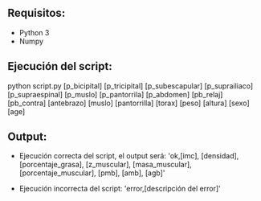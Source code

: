 ## Requisitos:

-   Python 3
-   Numpy

## Ejecución del script:

python script.py [p_bicipital] [p_tricipital] [p_subescapular] [p_suprailiaco] [p_supraespinal] [p_muslo] [p_pantorrila] [p_abdomen] [pb_relaj] [pb_contra] [antebrazo] [muslo] [pantorrilla]
[torax] [peso] [altura] [sexo] [age]


## Output:

-   Ejecución correcta del script, el output será:
    'ok,[imc], [densidad], [porcentaje_grasa], [z_muscular], [masa_muscular], [porcentaje_muscular], [pmb], [amb], [agb]'

-   Ejecución incorrecta del script:
    'error,[descripción del error]'
